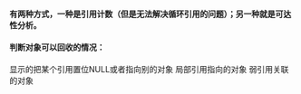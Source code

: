 #### 有两种方式，一种是引用计数（但是无法解决循环引用的问题）；另一种就是可达性分析。

#### 判断对象可以回收的情况：

显示的把某个引用置位NULL或者指向别的对象
局部引用指向的对象
弱引用关联的对象
